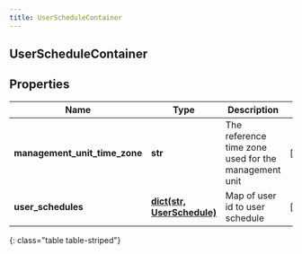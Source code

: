 ```yaml
---
title: UserScheduleContainer
---
```

## UserScheduleContainer

## Properties

|Name | Type | Description | Notes|
|------------ | ------------- | ------------- | -------------|
| **management_unit_time_zone** | **str** | The reference time zone used for the management unit | [optional] |
| **user_schedules** | [**dict(str, UserSchedule)**](UserSchedule.html) | Map of user id to user schedule | [optional] |
{: class="table table-striped"}


